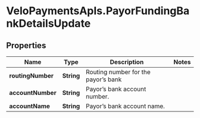 # VeloPaymentsApIs.PayorFundingBankDetailsUpdate

## Properties

Name | Type | Description | Notes
------------ | ------------- | ------------- | -------------
**routingNumber** | **String** | Routing number for the payor’s bank | 
**accountNumber** | **String** | Payor’s bank account number. | 
**accountName** | **String** | Payor’s bank account name. | 


